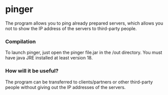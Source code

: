 # pinger
 The program allows you to ping already prepared servers, which allows you not to show the IP address of the servers to third-party people.
 
### Compilation
To launch pinger, just open the pinger file.jar in the /out directory. You must have java JRE installed at least version 18.

### How will it be useful?
The program can be transferred to clients/partners or other third-party people without giving out the IP addresses of the servers.

